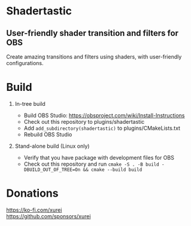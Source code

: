 # Shadertastic
## User-friendly shader transition and filters for OBS

Create amazing transitions and filters using shaders, with user-friendly configurations.

# Build
1. In-tree build
    - Build OBS Studio: https://obsproject.com/wiki/Install-Instructions
    - Check out this repository to plugins/shadertastic
    - Add `add_subdirectory(shadertastic)` to plugins/CMakeLists.txt
    - Rebuild OBS Studio

1. Stand-alone build (Linux only)
    - Verify that you have package with development files for OBS
    - Check out this repository and run `cmake -S . -B build -DBUILD_OUT_OF_TREE=On && cmake --build build`

# Donations
https://ko-fi.com/xurei  
https://github.com/sponsors/xurei
